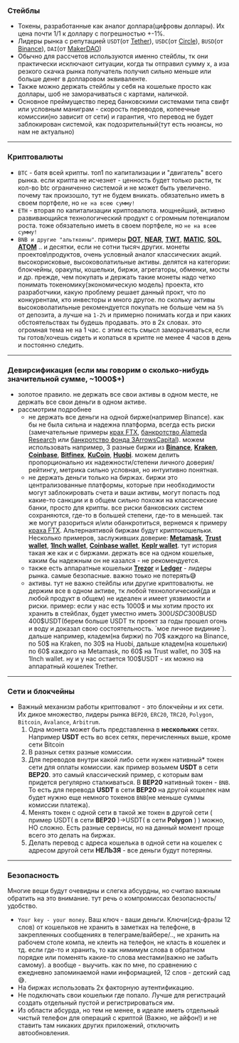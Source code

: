 ### Стейблы

- Токены, разработанные как аналог доллара(цифровы доллары). Их цена почти 1/1 к доллару с погрешностью +-1%.  
- Лидеры рынка с репутацией `USDT`(от [Tether](https://tether.to/)), `USDC`(от [Circle](https://www.circle.com/en/usdc)), `BUSD`(от [Binance](https://www.binance.com/en-US)), `DAI`(от [MakerDAO](https://makerdao.com/))
- Обычно для рассчетов используются именно стейблы, тк они практически исключают ситуации, когда ты отправил сумму х, а иза резкого скачка рынка получатель получил сильно меньше или больше денег в долларовом эквиваленте.
- Также можно держать стейблы у себя на кошельке просто как доллары, шоб не заморачиваться с картами, наличкой.
- Основное преймущество перед банковскими системами типа свифт или условным маниграм - скорость переводов, копеечные комиссии(но зависит от сети) и гарантия, что перевод не будет заблокирован системой, как подозрительный(тут есть нюансы, но нам не актуально)

---

### Криптовалюты

- `BTC` - батя всей крипты. топ1 по капитализации и "двигатель" всего рынка. если крипта не исчезнет - ценность будет только расти, тк кол-во btc ограниченно системой и не может быть увеличено. почему так произошло, тут не будем вникать. обязательно иметь в своем портфеле, но `не на всею сумму!` 
- `ETH` - вторая по капитализации криптовалюта. мощнейший, активно развивающийся технологический продукт с огромным потенциалом роста. тоже обязательно иметь в своем портфеле, но `не на всею сумму!`
- `BNB и другие "альткоины"`. примеры **[DOT](https://polkadot.network/)**, **[NEAR](https://near.org/)**, **[TWT](https://trustwallet.com/)**, **[MATIC](https://wallet.polygon.technology/)**, **[SOL](https://solana.com/)**, **[ATOM](https://cosmos.network/)** .. и десятки, если не сотни тысяч других. монеты проектов\продуктов, очень условный аналог классических акций. высокорисковые, высоковолатильные активы. делятся на категории: блокчейны, оракулы, кошельки, биржи, агрегаторы, обменки, мосты и др. прежде, чем покупать и держать такие монеты надо четко понимать токеномику(экономическую модель) проекта, кто разработчики, какую проблему решает данный прокт, что по конкурентам, кто инвесторы и много другое. по скольку активы высоковолатильные рекомендуется покупать не больше чем на `5%` от депозита, а лучше на `1-2%` и примерно понимать когда и при каких обстоятельствах ты будешь продавать. это в 2х словах. это огромная тема не на 1 час. с этим есть смысл заморачиваться, если ты готов/хочешь сидеть и копаться в крипте не менее 4 часов в день и постоянно следить.

---

### Девирсификация (если мы говорим о сколько-нибудь значительной сумме, ~1000$+)

- золотое правило. не держать все свои активы в одном месте, не держать все свои деньги в одном активе.
- рассмотрим подробнее
  - не держать все деньги на одной бирже(например Binance). как бы не была сильна и надежна платформа, всегда есть риски (замечательные примеры [крах FTX](https://forbes.ua/ru/news/proti-zasnovnika-ftx-zaveli-spravu-pro-manipulyatsii-na-rinku-kriptovalyut-nyt-08122022-10335), [банкротство Alameda Research](https://habr.com/ru/post/698936/) или [банкротство фонда 3ArrowsCapital](https://news.obozrevatel.com/economics/cryptocurrency/ot-kompanii-na-10-mlrd-do-bankrota-istoriya-padeniya-three-arrows-capital.htm)). можем использовать например, 3 разные биржи из **[Binance](https://www.binance.com/en-US)**, **[Kraken](https://www.kraken.com/)**, **[Coinbase](https://www.coinbase.com/)**, **[Bitfinex](https://www.bitfinex.com/)**, **[KuCoin](https://www.kucoin.com/)**, **[Huobi](https://www.huobi.com/)**. можем делить пропорционально их надежности/степени личного доверия/рейтингу, метрика сильно условная, но интуитивно понятная.
  - не держать деньги только на биржах. биржи это централизованные платформы, которые при необходимости могут заблокировать счета и ваши активы, могут попасть под какие-то санкции и в общем сильно похожи на классические банки, просто для крипты. все риски банковских систем сохраняются, где-то в большей степени, где-то в меньшей. так же могут разориться и/или обанкротиться, вернемся к примеру [краха FTX](https://forbes.ua/ru/news/proti-zasnovnika-ftx-zaveli-spravu-pro-manipulyatsii-na-rinku-kriptovalyut-nyt-08122022-10335). Альтернаятивой биржам будут криптокошельки. Несколько примеров, заслуживших доверие: **[Metamask](https://metamask.io/)**, **[Trust wallet](https://trustwallet.com/)**, **[1Inch wallet](https://1inch.io/wallet/)**, **[Coinbase wallet](https://www.coinbase.com/learn/wallet)**, **[Keplr wallet](https://www.keplr.app/)**. тут история такая же как и с биржами. держать все на одном кошельке, каким бы надежным он не казался - не рекомендуется.
  - также есть аппаратные кошельки **[Trezor](https://trezor.io/)** и **[Ledger](https://www.ledger.com/)** - лидеры рынка. самые безопасные. важно тоько не потерять😅
  - активы. тут не важно стейблы или другие криптовалюты. не держим все в одном активе, тк любой технологический(да и любой продукт в общем) не идеален и имеет уязвимости и риски. пример: если у нас есть 1000$ и мы хотим просто их хранить в стейблах, будет уместно иметь 300$USDC 300$BUSD 400$USDT(берем больше USDT тк проект за годы прошел огонь и воду и доказал свою состоятельность. `мое личное видиние`). дальше например, кладем(на биржи) по 70$ каждого на Binance, по 50$ на Kraken, по 30$ на Huobi, дальше кладем(на кошельки) по 60$ каждого на Metamask, по 60$ на Trust wallet, по 30$ на 1Inch wallet. ну и у нас остается 100$USDT - их можно на аппаратный кошелек Trether.

---

### Сети и блокчейны

- Важный механизм работы криптовалют - это блокчейны и их сети. Их дикое множество, лидеры рынка `BEP20`, `ERC20`, `TRC20`, `Polygon`, `Bitcoin`, `Avalance`, `Arbitrum`.
  1. Одна монета может быть представленна в **нескольких** сетях. Например **USDT** есть во всех сетях, перечисленных выше, кроме сети Bitcoin
  2. В разных сетях разные комиссии.
  3. Для переводов внутри какой либо сети нужен нативный* токен сети для оплаты комиссии. как пример возьмем **USDT** в сети **BEP20**. это самый классический пример, с которым вам придется регулярно сталкиваться. В **BEP20** нативный токен - `BNB`. То есть для перевода **USDT** в сети **BEP20** на другой кошелек нам будет нужно еще немного токенов `BNB`(не меньше суммы комиссии платежа).
  4. Менять токен с одной сети в такой же токен в другой сети ( пример USDT( в сети **BEP20** )->USDT( в сети **Polygon** ) ) можно, НО сложно. Есть разные сервисы, но на данный момент проще всего это делать на биржах.
  5. Делать перевод с адреса кошелька в одной сети на кошелек с адресом другой сети **НЕЛЬЗЯ** - все деньги будут потеряны.

---

### Безопасность

Многие вещи будут очевидны и слегка абсурдны, но считаю важным обратить на это внимание. тут речь о компромиссах безопасность/удобство.

- `Your key - your money`. Ваш ключ - ваши деньги. Ключи(сид-фразы 12 слов) от кошельков не хранить в заметках на телефоне, в закрепленных сообщениях в телеграме/вайбере/.., не хранить на рабочем столе компа, не клеить на телефон, не класть в кошелек и тд. если где-то и хранить, то как нимимум слова в обратном порядке или поменять какие-то слова местами(важно не забыть самому). а вообще - выучить. как по мне, по сравнению с ежедневно запоминаемой нами информацией, 12 слов - детский сад 😅.
- На биржах использовать 2х факторную аутентификацию.
- Не подключать свои кошельки где попало. Лучше для регистраций создать отдельный пустой и регистрироваться им.
- Из области абсурда, но тем не менее, в идеале иметь отдельный чистый телефон для операций с криптой (Важно, не айфон!) и не ставить там никаких других приложений, отключить автообновления.
